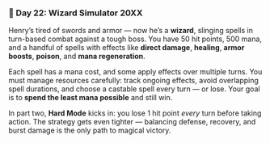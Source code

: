 ### 🧙 Day 22: Wizard Simulator 20XX

Henry’s tired of swords and armor — now he’s a **wizard**, slinging spells in turn-based combat against a tough boss. You have 50 hit points, 500 mana, and a handful of spells with effects like **direct damage**, **healing**, **armor boosts**, **poison**, and **mana regeneration**.

Each spell has a mana cost, and some apply effects over multiple turns. You must manage resources carefully: track ongoing effects, avoid overlapping spell durations, and choose a castable spell every turn — or lose. Your goal is to **spend the least mana possible** and still win.

In part two, **Hard Mode** kicks in: you lose 1 hit point *every* turn before taking action. The strategy gets even tighter — balancing defense, recovery, and burst damage is the only path to magical victory.
